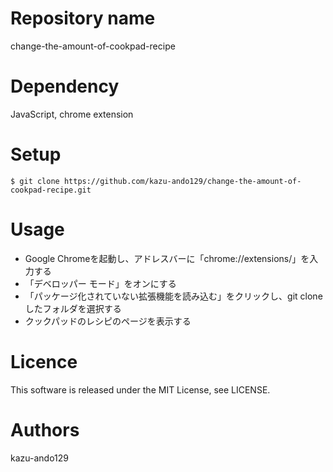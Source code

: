 # Repository name
change-the-amount-of-cookpad-recipe

# Dependency
JavaScript, chrome extension

# Setup
```
$ git clone https://github.com/kazu-ando129/change-the-amount-of-cookpad-recipe.git
```

# Usage
- Google Chromeを起動し、アドレスバーに「chrome://extensions/」を入力する
- 「デベロッパー モード」をオンにする
- 「パッケージ化されていない拡張機能を読み込む」をクリックし、git cloneしたフォルダを選択する
- クックパッドのレシピのページを表示する

# Licence
This software is released under the MIT License, see LICENSE.

# Authors
kazu-ando129
